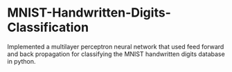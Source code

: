 # MNIST-Handwritten-Digits-Classification

Implemented a multilayer perceptron neural network that used feed forward and back propagation for classifying the MNIST handwritten digits database in python.
